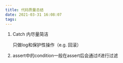 ```yaml
---
title: 代码质量总结
date: 2021-03-31 16:08:07
tags:
---
```




1. Catch 内尽量简洁

   只做log和保护性操作（e.g. 回滚）

2. assert中的condition一般在assert后会通过if进行过滤

